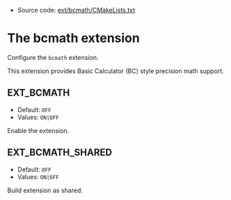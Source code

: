 <!-- This is auto-generated file. -->
* Source code: [ext/bcmath/CMakeLists.txt](https://github.com/petk/php-build-system/blob/master/cmake/ext/bcmath/CMakeLists.txt)

# The bcmath extension

Configure the `bcmath` extension.

This extension provides Basic Calculator (BC) style precision math support.

## EXT_BCMATH

* Default: `OFF`
* Values: `ON|OFF`

Enable the extension.

## EXT_BCMATH_SHARED

* Default: `OFF`
* Values: `ON|OFF`

Build extension as shared.
